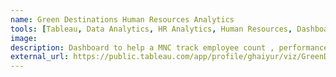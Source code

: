 ```yaml
---
name: Green Destinations Human Resources Analytics
tools: [Tableau, Data Analytics, HR Analytics, Human Resources, Dashboard]
image:
description: Dashboard to help a MNC track employee count , performance , and attrition.
external_url: https://public.tableau.com/app/profile/ghaiyur/viz/GreenDestinationsHumanResourcesAnalytics/HRAnalytics
---
```

